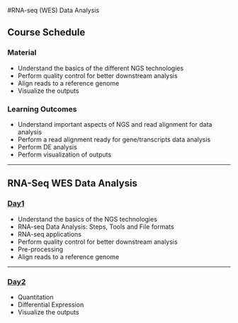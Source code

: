 #RNA-seq (WES) Data Analysis

## Course Schedule
### Material

* Understand the basics of the different NGS technologies
* Perform quality control for better downstream analysis
* Align reads to a reference genome
* Visualize the outputs


### Learning Outcomes

* Understand important aspects of NGS and read alignment for data analysis
* Perform a read alignment ready for gene/transcripts data analysis
* Perform DE analysis
* Perform visualization of outputs

***

## RNA-Seq WES Data Analysis
### [Day1](rna-seq-wes-data-analysis-day1.md)


* Understand the basics of the NGS technologies
* RNA-seq Data Analysis: Steps, Tools and File formats
* RNA-seq applications
* Perform quality control for better downstream analysis
* Pre-processing
* Align reads to a reference genome


***
### [Day2](rna-seq-wes-data-analysis-day2.md)

* Quantitation
* Differential Expression
* Visualize the outputs
